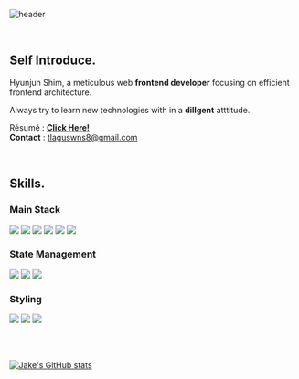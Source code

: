 ![header](https://capsule-render.vercel.app/api?type=Slice&color=3178C6&height=140&section=header&text=Jake's%20Github%20&fontColor=CECECE&fontSize=80&animation=fadeIn)


<div align=left>  
<br>

 ## Self Introduce.
Hyunjun Shim, a meticulous web **frontend developer** focusing on efficient frontend architecture.    
  
Always try to learn new technologies with in a **dillgent** atttitude.

Résumé  : [**Click Here!**](https://heavy-saw-aa3.notion.site/Web-Frontend-Developer-4c317bba44074d3d9f169700b25b76cd?pvs=4)  
**Contact** : tlaguswns8@gmail.com

<br>
   
## Skills.

  
 <h3>Main Stack</h3>
 <img src="https://img.shields.io/badge/HTML-E34F26?style=flat&logo=HTML5&logoColor=white"/>
 <img src="https://img.shields.io/badge/CSS-1572B6?style=flat&logo=CSS3&logoColor=white"/>
 <img src="https://img.shields.io/badge/Javascript-F7DF1E?style=flat&logo=Javascript&logoColor=white"/>
   
 <img src="https://img.shields.io/badge/TypeScript-3178C6?style=flat&logo=TypeScript&logoColor=white"/>
 <img src="https://img.shields.io/badge/React-61DAFB?style=flat&logo=React&logoColor=white"/>
 <img src="https://img.shields.io/badge/Next.js-000000?style=flat-square&logo=Next.js&logoColor=white"/>
   
 <h3>State Management</h3>
 <img src="https://img.shields.io/badge/ReduxToolkit-764ABC?style=flat&logo=Redux&logoColor=white"/>  
 <img src="https://img.shields.io/badge/Recoil-3578E5?style=flat&logo=Recoil&logoColor=white"/>
 <img src="https://img.shields.io/badge/React--Query-FF4154?style=flat&logo=ReactQuery&logoColor=white"/>  
   
 <h3>Styling</h3>
 <img src="https://img.shields.io/badge/Sass-CC6699?style=flat&logo=Sass&logoColor=white"/>
 <img src="https://img.shields.io/badge/Emotion-DB7093?style=flat&logo=Emotion.js&logoColor=white"/>
 <img src="https://img.shields.io/badge/Framer--Motion-0055FF?style=flat&logo=Framer&logoColor=white"/>

<br><br>

[![Jake's GitHub stats](https://github-readme-stats.vercel.app/api?username=jake0319)](https://github.com/jake0319/github-readme-stats)

</div>

